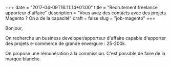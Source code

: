 +++
date = "2017-04-09T16:11:14+01:00"
title = "Recrutement freelance apporteur d'affaire"
description = "Vous avez des contacts avec des projets Magento ? On a de la capacité"
draft = false
slug = "job-magento"
+++

Bonjour,

On recherche un business developer/apporteur d'affaire capable d'apporter des projets e-commerce
de grande envergure : 25-200k.

On propose une rémunération à la commission. C'est possible de faire de la marque blanche.